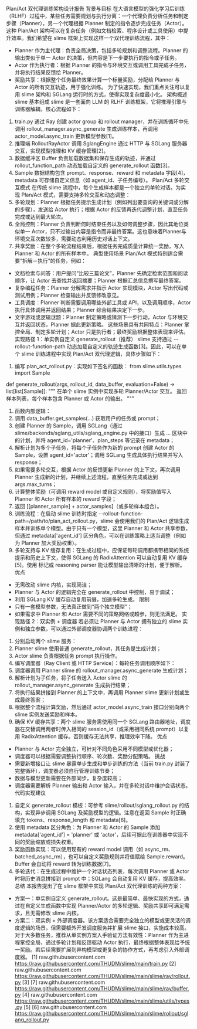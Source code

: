 Plan/Act 双代理训练架构设计报告
背景与目标
在大语言模型的强化学习后训练（RLHF）过程中，某些任务需要规划与执行分离：一个代理负责分析任务和制定步骤（Planner），另一个代理根据 Planner 制定的指令逐步完成任务（Actor）。这种 Plan/Act 架构可以在复杂任务（例如文档检索、程序设计或工具使用）中提升效率。我们希望在 slime 框架上实现这样一个双代理训练流程，其中：
- Planner 作为主代理：负责全局决策，包括多轮规划和调整流程。Planner 的输出类似于单一 Actor 的决策，但内容是下一步要执行的指令或子任务。
- Actor 作为执行者：根据 Planner 的指令与环境交互或调用工具完成子任务，并将执行结果反馈给 Planner。
- 奖励共享：根据整个任务最终效果计算一个标量奖励，分配给 Planner 与 Actor 的所有交互轨迹，用于强化训练。
为了快速实现，我们重点关注可以复用 slime 架构和 SGLang 运行时的方式，使得实现复杂度最小化。
架构概述
slime 基本组成
slime 是一套面向 LLM 的 RLHF 训练框架，它将推理引擎与训练器解耦，核心流程如下：
1. train.py 通过 Ray 创建 actor group 和 rollout manager，并在训练循环中先调用 rollout_manager.async_generate 生成训练样本，再调用 actor_model.async_train 更新模型参数[1]。
2. 推理端 RolloutRayActor 调用 SglangEngine 通过 HTTP 与 SGLang 服务器交互，实现模型推理和 KV 缓存管理[2]。
3. 数据缓冲区 Buffer 负责加载数据集和保存生成的轨迹，并通过 rollout_function_path 动态加载自定义的 generate_rollout 函数[3]。
4. Sample 数据结构包含 prompt、response、reward 和 metadata 字段[4]，metadata 可存储自定义信息（如 agent_id、子任务编号）。
Plan/Act 多轮交互模式
在传统 slime 流程中，每个生成样本都是一个独立的单轮对话。为实现 Plan/Act 模式，需要支持多轮交互和动态调整：
1. 多轮规划：Planner 根据任务提示生成计划（例如列出要查询的关键词或分解的步骤），发送给 Actor 执行；根据 Actor 的反馈再迭代调整计划，直至任务完成或达到最大轮次。
2. 全局控制：Planner 负责判断何时结束任务以及如何调整步骤，因此其地位类似单一 Actor，只不过输出内容是指令而非最终答案。这也意味着Planner与环境交互次数较多，需要动态利用历史对话上下文。
3. 共享奖励：在整个多轮流程结束后，根据任务完成质量计算统一奖励，写入 Planner 和 Actor 的所有样本中。
典型使用场景
Plan/Act 模式特别适合需要“拆解－执行”的任务，例如：
- 文档检索与问答：用户提问“比较三篇论文”，Planner 先确定检索范围和阅读顺序，让 Actor 去查找并返回摘要；Planner 根据汇总信息撰写最终答案。
- 复杂编程任务：Planner 分解需求并指示 Actor 实现模块，Actor 写出代码或测试用例；Planner 检查输出并反馈修改意见。
- 工具调度：Planner 判断需要调用哪些外部工具或 API，以及调用顺序，Actor 执行具体调用并返回结果；Planner 综合结果决定下一步。
- 文字游戏或逻辑谜题：Planner 制定策略或猜测下一步行动，Actor 与环境交互并返回状态，Planner 据此更新策略。
这些场景具有共同特点：Planner 掌控全局、制定多轮计划；Actor 只是执行者；最终奖励根据整体表现来评估。
实现路径 1：单实例自定义 generate_rollout（推荐）
slime 支持通过 --rollout-function-path 动态加载自定义的轨迹生成函数[3]。因此，可以在单个 slime 训练进程中实现 Plan/Act 双代理逻辑，具体步骤如下：
1. 编写 plan_act_rollout.py：实现如下签名的函数：
from slime.utils.types import Sample

def generate_rollout(args, rollout_id, data_buffer, evaluation=False) -> list[list[Sample]]:
    """
    在单个 slime 实例中实现多轮 Planner/Actor 交互。
    返回样本列表，每个样本包含 Planner 或 Actor 的输出。
    """
1. 函数内部逻辑：
2. 调用 data_buffer.get_samples(...) 获取用户的任务或 prompt；
3. 创建 Planner 的 Sample，调用 SGLang（通过 slime/backends/sglang_utils/sglang_engine.py 中的接口）生成 <think>... 区块中的计划，并将 agent_id='planner'、plan_steps 等记录在 metadata；
4. 解析计划为多个子任务，将每个子任务作为新的 prompt 创建 Actor 的 Sample，设置 agent_id='actor'；调用 SGLang 生成具体执行结果并写入 response；
5. 如果需要多轮交互，根据 Actor 的反馈更新 Planner 的上下文，再次调用 Planner 生成新的计划，并继续上述流程，直至任务完成或达到 args.max_turns；
6. 计算整体奖励（可调用 reward model 或自定义规则），将奖励值写入 Planner 和 Actor 所有样本的 reward 字段；
7. 返回 [[planner_sample] + actor_samples]（或多轮样本组合）。
8. 训练流程：在启动 slime 训练时指定 --rollout-function-path=/path/to/plan_act_rollout.py，slime 会使用我们的 Plan/Act 逻辑生成样本并训练单个模型。由于只有一个模型，这里 Planner 和 Actor 共享参数，但通过 metadata['agent_id'] 区分角色，可以在训练策略上适当调整（例如为 Planner 加大奖励权重）。
9. 多轮支持与 KV 缓存复用：在生成过程中，应保证每轮调用都携带相同的系统提示和历史上下文，使得 SGLang 的 RadixAttention 可以自动复用 KV 缓存[5]。使用 <think> 标记或 reasoning parser 能让模型输出清晰的计划，便于解析。
优点
- 无需改动 slime 内核，实现简洁；
- Planner 与 Actor 的逻辑完全在 generate_rollout 中控制，易于调试；
- 利用 SGLang KV 缓存自动复用前缀，加速多轮生成。
限制
- 只有一套模型参数，无法真正做到“两个独立模型”；
- 如果需求中 Planner 和 Actor 需要不同的策略网络或超参，则无法满足。
实现路径 2：双实例 + 调度器
若必须让 Planner 与 Actor 拥有独立的 slime 实例和独立参数，可以通过外部调度器协调两个训练进程：
1. 分别启动两个 slime 服务：
2. Planner slime 使用普通 generate_rollout，其任务是生成计划；
3. Actor slime 负责根据任务 prompt 执行操作。
4. 编写调度器（Ray Client 或 HTTP Service）：每轮任务调用顺序如下：
5. 调度器调用 Planner slime 的 rollout_manager.async_generate 生成计划；
6. 解析计划为子任务，将子任务送入 Actor slime 的 rollout_manager.async_generate 生成执行结果；
7. 将执行结果拼接到 Planner 的上下文中，再调用 Planner slime 更新计划或生成最终答案；
8. 根据整个流程计算奖励，然后通过 actor_model.async_train 接口分别向两个 slime 实例发送奖励和样本。
9. 确保 KV 缓存共享：两个 slime 服务需使用同一个 SGLang 路由器地址，调度器在交替调用两者时传入相同的 session_id（或采用相同系统 prompt）以复用 RadixAttention 缓存。否则缓存无法共享，推理效率下降。
优点
- Planner 与 Actor 完全独立，可针对不同角色采用不同模型或优化器；
- 调度器可以根据需要调整执行顺序、轮次数、奖励分配策略。
挑战
- 需要新增接口让 slime 暴露单步生成和单步训练的方法（当前 train.py 封装了完整循环），调度器必须自行管理训练节奏；
- 数据与模型更新需要在外部同步，复杂度较高；
- 调度器需要解析 Planner 输出和 Actor 输入，并在多轮对话中维护会话状态。
代码实现建议
1. 自定义 generate_rollout 模板：可参考 slime/rollout/sglang_rollout.py 的结构，实现异步调用 SGLang 及奖励模型的逻辑。注意在返回 Sample 时正确填充 tokens、response_length 和 metadata[6]。
2. 使用 metadata 区分角色：为 Planner 和 Actor 的 Sample 添加 metadata['agent_id'] = 'planner' 或 'actor'，后续可据此在训练器中实现不同的奖励缩放或损失权重。
3. 奖励函数实现：可以使用现有的 reward model 调用（如 async_rm、batched_async_rm），也可以自定义奖励规则并将值赋给 Sample.reward。Buffer 会自动将 reward 转为训练数据[7]。
4. 多轮迭代：在生成过程中维护一个对话状态列表，每次调用 Planner 或 Actor 时将历史消息拼接到 prompt 中；SGLang 会自动复用 KV 缓存，提高效率。
总结
本报告提出了在 slime 框架中实现 Plan/Act 双代理训练的两种方案：
- 方案一：单实例自定义 generate_rollout。这是最简单、最快实现的方式，通过在自定义生成函数中实现 Planner/Actor 的多轮逻辑、奖励共享即可满足需求，且无需修改 slime 内核。
- 方案二：双实例 + 外部调度器。该方案适合需要完全独立的模型或更灵活的调度逻辑的场景，但需要额外开发调度服务并扩展 slime 接口，实施成本较高。
对于大多数任务，推荐从单实例方案入手验证方法有效性：Planner 作为主进程掌控全局，通过多轮计划和反馈驱动 Actor 执行，最终根据整体表现给予统一奖励。若后续需要扩展到异构模型或更复杂的协作方式，再考虑引入外部调度器。
[1] raw.githubusercontent.com
https://raw.githubusercontent.com/THUDM/slime/main/train.py
[2] raw.githubusercontent.com
https://raw.githubusercontent.com/THUDM/slime/main/slime/ray/rollout.py
[3] [7] raw.githubusercontent.com
https://raw.githubusercontent.com/THUDM/slime/main/slime/ray/buffer.py
[4] raw.githubusercontent.com
https://raw.githubusercontent.com/THUDM/slime/main/slime/utils/types.py
[5] [6] raw.githubusercontent.com
https://raw.githubusercontent.com/THUDM/slime/main/slime/rollout/sglang_rollout.py
